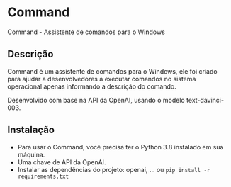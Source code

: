 # Command

Command - Assistente de comandos para o Windows

## Descrição

Command é um assistente de comandos para o Windows, ele foi criado para ajudar a desenvolvedores a executar comandos no sistema operacional apenas informando a descrição do comando.

Desenvolvido com base na API da OpenAI, usando o modelo text-davinci-003.

## Instalação

- Para usar o Command, você precisa ter o Python 3.8 instalado em sua máquina.
- Uma chave de API da OpenAI.
- Instalar as dependências do projeto: openai, ... ou `pip install -r requirements.txt`